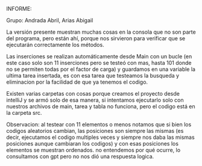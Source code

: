 INFORME:

Grupo: Andrada Abril, Arias Abigail

La versión presente muestran muchas cosas en la consola que no son parte del programa, pero están ahí, porque nos sirvieron para verificar que se ejecutarán correctamente los métodos.

Las inserciones se realizan automáticamente desde Main con un bucle (en este caso solo son 11 inserciones pero se testeó con mas, hasta 101 donde no se permiten todas por el factor de carga) y guardamos en una variable la ultima tarea insertada, es con esa tarea que testeamos la busqueda y eliminacion por la facilidad de que ya tenemos el codigo.

Existen varias carpetas con cosas porque creamos el proyecto desde intelliJ y se armó solo de esa manera, si intentamos ejecutarlo solo con nuestros archivos de main, tarea y tabla no funciona, pero el codigo está en la carpeta src.

Observacion: al testear con 11 elementos o menos notamos que si bien los codigos aleatorios cambian, las posiciones son siempre las mismas (es decir, ejecutamos el codigo multiples veces y siempre nos daba las mismas posiciones aunque cambiaran los codigos) y con esas posiciones los elementos se muestran ordenados. no entendemos por qué ocurre, lo consultamos con gpt pero no nos dió una respuesta logica.
